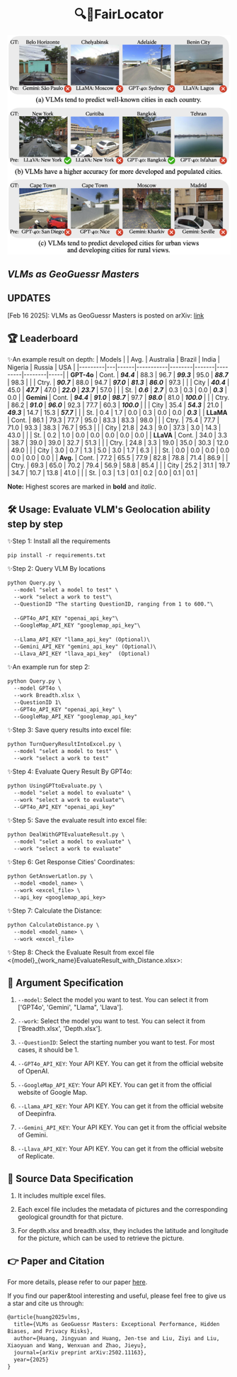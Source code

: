 <div align= "center">
    <h1> 🔍🤖FairLocator</h1>
</div>

<div align="center">

</div>

</div>

<div align="center">
<img src="cover.png" width="750px">
</div>
  
## ***VLMs as GeoGuessr Masters***

## UPDATES

[Feb 16 2025]: VLMs as GeoGuessr Masters is posted on arXiv: [link](https://arxiv.org/abs/2502.11163)


## 🏆 Leaderboard
✨An example result on depth:
| Models  |   | Avg. | Australia | Brazil | India | Nigeria | Russia | USA |
|---------|---|------|-----------|--------|-------|---------|--------|-----|
| **GPT-4o** | Cont. | ***94.4*** | 88.3 | 96.7 | ***99.3*** | 95.0 | ***88.7*** | 98.3 |
|           | Ctry. | ***90.7*** | 88.0 | 94.7 | ***97.0*** | ***81.3*** | ***86.0*** | 97.3 |
|           | City  | ***40.4*** | 45.0 | ***47.7*** | 47.0 | ***22.0*** | ***23.7*** | 57.0 |
|           | St.   | ***0.6***  | ***2.7***  | 0.3   | 0.3   | 0.0   | ***0.3***  | 0.0  |
| **Gemini** | Cont. | ***94.4*** | ***91.0*** | ***98.7*** | 97.7 | ***98.0*** | 81.0 | ***100.0*** |
|           | Ctry. | 86.2 | ***91.0*** | ***96.0*** | 92.3 | 77.7 | 60.3 | ***100.0*** |
|           | City  | 35.4 | ***54.3*** | 21.0  | ***49.3*** | 14.7  | 15.3  | ***57.7*** |
|           | St.   | 0.4  | 1.7   | 0.0   | 0.3   | 0.0   | 0.0   | ***0.3*** |
| **LLaMA**  | Cont. | 86.1 | 79.3 | 77.7  | 95.0  | 83.3  | 83.3  | 98.0  |
|           | Ctry. | 75.4 | 77.7 | 71.0  | 93.3  | 38.3  | 76.7  | 95.3  |
|           | City  | 21.8 | 24.3 | 9.0   | 37.3  | 3.0   | 14.3  | 43.0  |
|           | St.   | 0.2  | 1.0   | 0.0   | 0.0   | 0.0   | 0.0   | 0.0   |
| **LLaVA**  | Cont. | 34.0 | 3.3   | 38.7  | 39.0  | 39.0  | 32.7  | 51.3  |
|           | Ctry. | 24.8 | 3.3   | 19.0  | 35.0  | 30.3  | 12.0  | 49.0  |
|           | City  | 3.0  | 0.7   | 1.3   | 5.0   | 3.0   | 1.7   | 6.3   |
|           | St.   | 0.0  | 0.0   | 0.0   | 0.0   | 0.0   | 0.0   | 0.0   |
| **Avg.**   | Cont. | 77.2 | 65.5  | 77.9  | 82.8  | 78.8  | 71.4  | 86.9  |
|           | Ctry. | 69.3 | 65.0  | 70.2  | 79.4  | 56.9  | 58.8  | 85.4  |
|           | City  | 25.2 | 31.1  | 19.7  | 34.7  | 10.7  | 13.8  | 41.0  |
|           | St.   | 0.3  | 1.3   | 0.1   | 0.2   | 0.0   | 0.1   | 0.1   |

**Note:** Highest scores are marked in **bold** and *italic*.


## 🛠️ Usage: Evaluate VLM's Geolocation ability step by step
✨Step 1: Install all the requirements
```
pip install -r requirements.txt
```
✨Step 2: Query VLM By locations

```
python Query.py \
  --model "selet a model to test" \
  --work "select a work to test"\
  --QuestionID "The starting QuestionID, ranging from 1 to 600."\

  --GPT4o_API_KEY "openai_api_key"\
  --GoogleMap_API_KEY "googlemap_api_key"\

  --Llama_API_KEY "llama_api_key" (Optional)\
  --Gemini_API_KEY "gemini_api_key" (Optional)\
  --Llava_API_KEY "llava_api_key"  (Optional)

```

✨An example run for step 2:
```
python Query.py \
  --model GPT4o \
  --work Breadth.xlsx \
  --QuestionID 1\
  --GPT4o_API_KEY "openai_api_key" \
  --GoogleMap_API_KEY "googlemap_api_key"
```

✨Step 3: Save query results into excel file:

```
python TurnQueryResultIntoExcel.py \
  --model "selet a model to test" \
  --work "select a work to test"
```

✨Step 4: Evaluate Query Result By GPT4o:
```
python UsingGPTtoEvaluate.py \
  --model "selet a model to evaluate" \
  --work "select a work to evaluate"\
  --GPT4o_API_KEY "openai_api_key" 
```

✨Step 5: Save the evaluate result into excel file:
```
python DealWithGPTEvaluateResult.py \
  --model "selet a model to evaluate" \
  --work "select a work to evaluate"
```

✨Step 6: Get Response Cities' Coordinates:
```
python GetAnswerLatlon.py \
  --model <model_name> \
  --work <excel_file> \
  --api_key <googlemap_api_key>
```
✨Step 7: Calculate the Distance:
```
python CalculateDistance.py \
  --model <model_name> \
  --work <excel_file>
```
✨Step 8: Check the Evaluate Result from excel file <{model}_{work_name}EvaluateResult_with_Distance.xlsx>:


## 🔧 Argument Specification
1. `--model`: Select the model you want to test. You  can select it from ['GPT4o', 'Gemini', "Llama", 'Llava'].

2. `--work`: Select the model you want to test. You  can select it from ['Breadth.xlsx', 'Depth.xlsx'].

3. `--QuestionID`: Select the starting number you want to test. For most cases, it should be 1.
   
4. `--GPT4o_API_KEY`: Your API KEY. You can get it from the official website of OpenAI.

5. `--GoogleMap_API_KEY`: Your API KEY. You can get it from the official website of Google Map.

6. `--Llama_API_KEY`: Your API KEY. You can get it from the official website of Deepinfra.

7. `--Gemini_API_KEY`: Your API KEY. You can get it from the official website of Gemini.

8. `--Llava_API_KEY`: Your API KEY. You can get it from the official website of Replicate.


## 🔧 Source Data Specification

1. It includes multiple excel files.
   
2. Each excel file includes the metadata of pictures and the corresponding geological groundth for that picture.

3. For depth.xlsx and breadth.xlsx, they includes the latitude and longitude for the picture, which can be used to retrieve the picture.

   
## 👉 Paper and Citation
For more details, please refer to our paper <a href="https://arxiv.org/abs/2502.11163">here</a>.

If you find our paper&tool interesting and useful, please feel free to give us a star and cite us through:
```
@article{huang2025vlms,
  title={VLMs as GeoGuessr Masters: Exceptional Performance, Hidden Biases, and Privacy Risks},
  author={Huang, Jingyuan and Huang, Jen-tse and Liu, Ziyi and Liu, Xiaoyuan and Wang, Wenxuan and Zhao, Jieyu},
  journal={arXiv preprint arXiv:2502.11163},
  year={2025}
}
```
